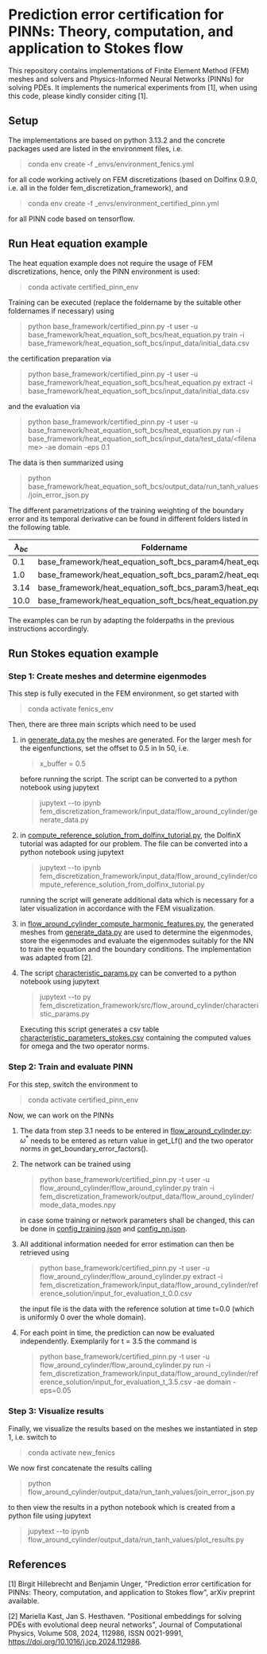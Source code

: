 # Prediction error certification for PINNs: Theory, computation, and application to Stokes flow

This repository contains implementations of Finite Element Method (FEM) meshes and solvers and Physics-Informed Neural Networks (PINNs) for solving PDEs. It implements the numerical experiments from [1], when using this code, please kindly consider citing [1].

## Setup

The implementations are based on python 3.13.2 and the concrete packages used are listed in the environment files, i.e. 
> conda env create -f _envs/environment_fenics.yml

for all code working actively on FEM discretizations (based on Dolfinx 0.9.0, i.e. all in the folder fem_discretization_framework), and 

> conda env create -f _envs/environment_certified_pinn.yml

for all PINN code based on tensorflow.

## Run Heat equation example

The heat equation example does not require the usage of FEM discretizations, hence, only the PINN environment is used:

> conda activate certified_pinn_env

Training can be executed (replace the foldername by the suitable other foldernames if necessary) using 
> python base_framework/certified_pinn.py -t user -u base_framework/heat_equation_soft_bcs/heat_equation.py train -i base_framework/heat_equation_soft_bcs/input_data/initial_data.csv

the certification preparation via 
> python base_framework/certified_pinn.py -t user -u base_framework/heat_equation_soft_bcs/heat_equation.py extract -i base_framework/heat_equation_soft_bcs/input_data/initial_data.csv

and the evaluation via 
>python base_framework/certified_pinn.py -t user -u base_framework/heat_equation_soft_bcs/heat_equation.py run -i base_framework/heat_equation_soft_bcs/input_data/test_data/\<filename\> -ae domain -eps 0.1

The data is then summarized using 
> python base_framework/heat_equation_soft_bcs/output_data/run_tanh_values/join_error_json.py

The different parametrizations of the training weighting of the boundary error and its temporal derivative can be found in different folders listed in the following table.

| $\lambda_{bc}$ | Foldername |
|----------|------------|
| 0.1      | base_framework/heat_equation_soft_bcs_param4/heat_equation.py |
| 1.0      | base_framework/heat_equation_soft_bcs_param2/heat_equation.py |
| 3.14     | base_framework/heat_equation_soft_bcs_param3/heat_equation.py |
| 10.0     | base_framework/heat_equation_soft_bcs/heat_equation.py |

The examples can be run by adapting the folderpaths in the previous instructions accordingly.

## Run Stokes equation example

### Step 1: Create meshes and determine eigenmodes

This step is fully executed in the FEM environment, so get started with 

> conda activate fenics_env

Then, there are three main scripts which need to be used 

1) in [generate_data.py](fem_discretization_framework/input_data/flow_around_cylinder/generate_data.py) the meshes are generated. For the larger mesh for the eigenfunctions, set the offset to 0.5 in ln 50, i.e. 
    > x_buffer = 0.5
    
    before running the script. The script can be converted to a python notebook using jupytext

    > jupytext --to ipynb fem_discretization_framework/input_data/flow_around_cylinder/generate_data.py

3) in [compute_reference_solution_from_dolfinx_tutorial.py](fem_discretization_framework/input_data/flow_around_cylinder/compute_reference_solution_from_dolfinx_tutorial.py), the DolfinX tutorial was adapted for our problem. The file can be converted into a python notebook using jupytext 

    > jupytext --to ipynb fem_discretization_framework/input_data/flow_around_cylinder/compute_reference_solution_from_dolfinx_tutorial.py

    running the script will generate additional data which is necessary for a later visualization in accordance with the FEM visualization.

3) in [flow_around_cylinder_compute_harmonic_features.py](fem_discretization_framework/src/flow_around_cylinder/flow_around_cylinder_compute_harmonic_features.py), the generated meshes from [generate_data.py](fem_discretization_framework/input_data/flow_around_cylinder/generate_data.py) are used to determine the eigenmodes, store the eigenmodes and evaluate the eigenmodes suitably for the NN to train the equation and the boundary conditions. The implementation was adapted from [2].

4) The script [characteristic_params.py](fem_discretization_framework/src/flow_around_cylinder/characteristic_params.py) can be converted to a python notebook using jupytext

    > jupytext --to py fem_discretization_framework/src/flow_around_cylinder/characteristic_params.py

    Executing this script generates a csv table [characteristic_parameters_stokes.csv](fem_discretization_framework/output_data/flow_around_cylinder/characteristic_parameters_stokes.csv) containing the computed values for omega and the two operator norms.

### Step 2: Train and evaluate PINN

For this step, switch the environment to 

> conda activate certified_pinn_env

Now, we can work on the PINNs

1. The data from step 3.1 needs to be entered in [flow_around_cylinder.py](flow_around_cylinder/flow_around_cylinder.py): $\omega^\ast$ needs to be entered as return value in get_Lf() and the two operator norms in get_boundary_error_factors().

2. The network can be trained using 

    > python base_framework/certified_pinn.py -t user -u flow_around_cylinder/flow_around_cylinder.py train -i fem_discretization_framework/output_data/flow_around_cylinder/mode_data_modes.npy

    in case some training or network parameters shall be changed, this can be done in [config_training.json](flow_around_cylinder/config_training.json) and [config_nn.json](flow_around_cylinder/config_nn.json).

3. All additional information needed for error estimation can then be retrieved using
    > python base_framework/certified_pinn.py -t user -u flow_around_cylinder/flow_around_cylinder.py extract -i fem_discretization_framework/input_data/flow_around_cylinder/reference_solution/input_for_evaluation_t_0.0.csv       

    the input file is the data with the reference solution at time t=0.0 (which is uniformly 0 over the whole domain).

4. For each point in time, the prediction can now be evaluated independently. Exemplarily for t = 3.5 the command is

    > python base_framework/certified_pinn.py -t user -u flow_around_cylinder/flow_around_cylinder.py run -i fem_discretization_framework/input_data/flow_around_cylinder/reference_solution/input_for_evaluation_t_3.5.csv -ae domain  -eps=0.05


### Step 3: Visualize results

Finally, we visualize the results based on the meshes we instantiated in step 1, i.e. switch to 

> conda activate new_fenics

We now first concatenate the results calling

> python flow_around_cylinder/output_data/run_tanh_values/join_error_json.py

to then view the results in a python notebook which is created from a python file using jupytext

> jupytext --to ipynb flow_around_cylinder/output_data/run_tanh_values/plot_results.py

## References

[1] Birgit Hillebrecht and Benjamin Unger, "Prediction error certification for PINNs: Theory, computation, and application to Stokes flow", arXiv preprint available.

[2] Mariella Kast, Jan S. Hesthaven. "Positional embeddings for solving PDEs with evolutional deep neural networks", Journal of Computational Physics, Volume 508, 2024, 112986, ISSN 0021-9991, https://doi.org/10.1016/j.jcp.2024.112986.
